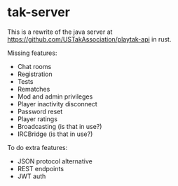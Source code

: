 # tak-server

This is a rewrite of the java server at https://github.com/USTakAssociation/playtak-api in rust.

Missing features:

- Chat rooms
- Registration
- Tests
- Rematches
- Mod and admin privileges
- Player inactivity disconnect
- Password reset
- Player ratings
- Broadcasting (is that in use?)
- IRCBridge (is that in use?)

To do extra features:

- JSON protocol alternative
- REST endpoints
- JWT auth
